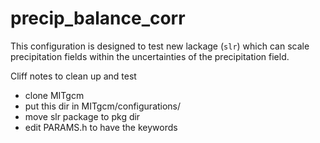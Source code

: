 # precip_balance_corr

This configuration is designed to test new lackage (```slr```) which can scale precipitation fields within the uncertainties of the precipitation field. 

Cliff notes to clean up and test
- clone MITgcm
- put this dir in MITgcm/configurations/
- move slr package to pkg dir
- edit PARAMS.h to have the keywords
